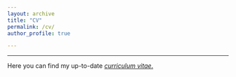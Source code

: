 ```yaml
---
layout: archive
title: "CV"
permalink: /cv/
author_profile: true

---
```

---
Here you can find my up-to-date [*curriculum vitae*.](/files/CV_Efimia_website.pdf)


